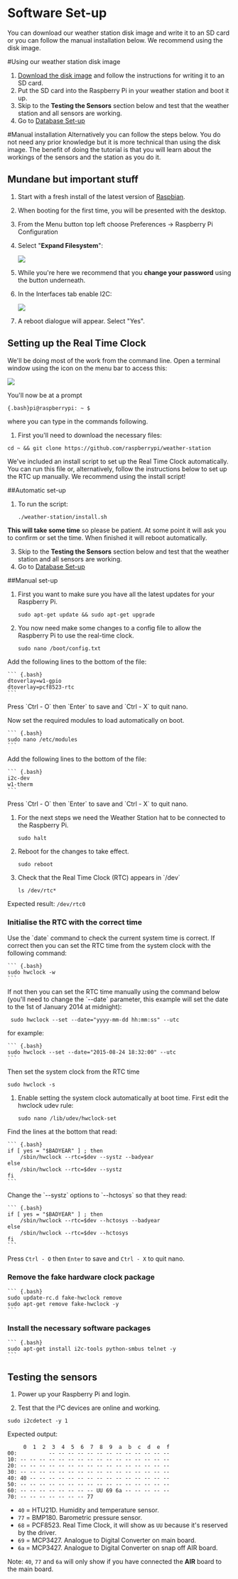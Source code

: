 Software Set-up
==============
You can download our weather station disk image and write it to an SD card or you can follow the manual installation below. We recommend using the disk image.

#Using our weather station disk image

1.	[Download the disk image](LINK) and follow the instructions for writing it to an SD card.
2.	Put the SD card into the Raspberry Pi in your weather station and boot it up.
3.	Skip to the **Testing the Sensors** section below and test that the weather station and all sensors are working.
4.	Go to [Database Set-up](database-setup.md)

#Manual installation
Alternatively you can follow the steps below. You do not need any prior knowledge but it is more technical than using the disk image. The benefit of doing the tutorial is that you will learn about the workings of the sensors and the station as you do it. 


Mundane but important stuff
------------------------------

1.  Start with a fresh install of the latest version of [Raspbian](https://www.raspberrypi.org/downloads/raspbian/).
1.  When booting for the first time, you will be presented with the desktop.
2.  From the Menu button top left choose Preferences -> Raspberry Pi Configuration
3.  Select "**Expand Filesystem**":

    ![](images/expand-filesystem.png)
1. While you're here we recommend that you **change your password** using the button underneath.   
1. In the Interfaces tab enable I2C:

    ![](images/i2c.png)
    
1. A reboot dialogue will appear. Select "Yes". 


Setting up the Real Time Clock
--------------------------------
We'll be doing most of the work from the command line. Open a terminal window using the icon on the menu bar to access this:

   ![](images/terminal.png) 

You'll now be at a prompt 
```
{.bash}pi@raspberrypi: ~ $
```
where you can type in the commands following.

1. First you'll need to download the necessary files: 

``` {.bash}
cd ~ && git clone https://github.com/raspberrypi/weather-station
```
We've included an install script to set up the Real Time Clock automatically. You can run this file or, alternatively, follow the instructions below to set up the RTC up manually. We recommend using the install script!

##Automatic set-up

1. To run the script:

    ```bash
    ./weather-station/install.sh
    ```

**This will take some time** so please be patient. At some point it will ask you to confirm or set the time. When finished it will reboot automatically.

3.	Skip to the **Testing the Sensors** section below and test that the weather station and all sensors are working.
4.	Go to [Database Set-up](database-setup.md)


##Manual set-up
1.  First you want to make sure you have all the latest updates for your
    Raspberry Pi.

    ``` {.bash}
    sudo apt-get update && sudo apt-get upgrade
    ```

1.  You now need make some changes to a config file to allow the
    Raspberry Pi to use the real-time clock.

    ``` {.bash}
    sudo nano /boot/config.txt
    ```

Add the following lines to the bottom of the file:

    ``` {.bash}
    dtoverlay=w1-gpio
    dtoverlay=pcf8523-rtc
    ```

Press \`Ctrl - O\` then \`Enter\` to save and \`Ctrl - X\` to quit nano.

Now set the required modules to load automatically on boot.

    ``` {.bash}
    sudo nano /etc/modules
    ```

Add the following lines to the bottom of the file:

    ``` {.bash}
    i2c-dev
    w1-therm
    ```

Press \`Ctrl - O\` then \`Enter\` to save and \`Ctrl - X\` to quit nano.

1.  For the next steps we need the Weather Station hat to be connected
    to the Raspberry Pi.

    ``` {.bash}
    sudo halt
    ```

1.  Reboot for the changes to take effect.

    ``` {.bash}
    sudo reboot
    ```

1.  Check that the Real Time Clock (RTC) appears in \`/dev\`

    ``` {.bash}
    ls /dev/rtc*
    ```

Expected result: `/dev/rtc0`

### Initialise the RTC with the correct time

Use the \`date\` command to check the current system time is correct. If
correct then you can set the RTC time from the system clock with the
following command:

    ``` {.bash}
    sudo hwclock -w
    ```

If not then you can set the RTC time manually using the command below
(you'll need to change the \`--date\` parameter, this example will set
the date to the 1st of January 2014 at midnight):

   ``` {.bash}
    sudo hwclock --set --date="yyyy-mm-dd hh:mm:ss" --utc
   ```

for example:

    ``` {.bash}
    sudo hwclock --set --date="2015-08-24 18:32:00" --utc
    ```

Then set the system clock from the RTC time

``` {.bash}
sudo hwclock -s
```

1.  Enable setting the system clock automatically at boot time. First
    edit the hwclock udev rule:

    ``` {.bash}
    sudo nano /lib/udev/hwclock-set
    ```

Find the lines at the bottom that read:

    ``` {.bash}
    if [ yes = "$BADYEAR" ] ; then
        /sbin/hwclock --rtc=$dev --systz --badyear
    else
        /sbin/hwclock --rtc=$dev --systz
    fi
    ```

Change the \`--systz\` options to \`--hctosys\` so that they read:

    ``` {.bash}
    if [ yes = "$BADYEAR" ] ; then
        /sbin/hwclock --rtc=$dev --hctosys --badyear
    else
        /sbin/hwclock --rtc=$dev --hctosys
    fi
    ```

Press `Ctrl - O` then `Enter` to save and `Ctrl - X` to quit nano.

### Remove the fake hardware clock package

    ``` {.bash}
    sudo update-rc.d fake-hwclock remove
    sudo apt-get remove fake-hwclock -y
    ```


### Install the necessary software packages

    ``` {.bash}
    sudo apt-get install i2c-tools python-smbus telnet -y
    ```

Testing the sensors
-------------------


1.  Power up your Raspberry Pi and login.

2.  Test that the I²C devices are online and working.

``` {.bash}
sudo i2cdetect -y 1
```

Expected output:

```
	 0  1  2  3  4  5  6  7  8  9  a  b  c  d  e  f
00:          -- -- -- -- -- -- -- -- -- -- -- -- -- 
10: -- -- -- -- -- -- -- -- -- -- -- -- -- -- -- -- 
20: -- -- -- -- -- -- -- -- -- -- -- -- -- -- -- -- 
30: -- -- -- -- -- -- -- -- -- -- -- -- -- -- -- -- 
40: 40 -- -- -- -- -- -- -- -- -- -- -- -- -- -- -- 
50: -- -- -- -- -- -- -- -- -- -- -- -- -- -- -- -- 
60: -- -- -- -- -- -- -- -- UU 69 6a -- -- -- -- -- 
70: -- -- -- -- -- -- -- 77                         
```

- `40` = HTU21D. Humidity and temperature sensor.
- `77` = BMP180. Barometric pressure sensor.
- `68` = PCF8523. Real Time Clock, it will show as `UU` because it's reserved by the driver.
- `69` = MCP3427. Analogue to Digital Converter on main board.
- `6a` = MCP3427. Analogue to Digital Converter on snap off AIR board.

Note: `40`, `77` and `6a` will only show if you have connected the **AIR** board to the main board.

